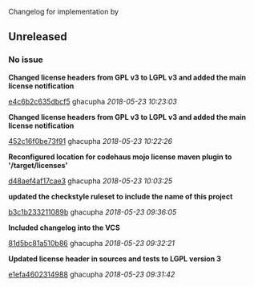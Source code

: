 
Changelog for  implementation by 

## Unreleased
### No issue

**Changed license headers from GPL v3 to LGPL v3 and added the main license notification**


[e4c6b2c635dbcf5](https://github.com///commit/e4c6b2c635dbcf5) ghacupha *2018-05-23 10:23:03*

**Changed license headers from GPL v3 to LGPL v3 and added the main license notification**


[452c16f0be73f91](https://github.com///commit/452c16f0be73f91) ghacupha *2018-05-23 10:22:26*

**Reconfigured location for codehaus mojo license maven plugin to '/target/licenses'**


[d48aef4af17cae3](https://github.com///commit/d48aef4af17cae3) ghacupha *2018-05-23 10:03:25*

**updated the checkstyle ruleset to include the name of this project**


[b3c1b233211089b](https://github.com///commit/b3c1b233211089b) ghacupha *2018-05-23 09:36:05*

**Included changelog into the VCS**


[81d5bc81a510b86](https://github.com///commit/81d5bc81a510b86) ghacupha *2018-05-23 09:32:21*

**Updated license header in sources and tests to LGPL version 3**


[e1efa4602314988](https://github.com///commit/e1efa4602314988) ghacupha *2018-05-23 09:31:42*



